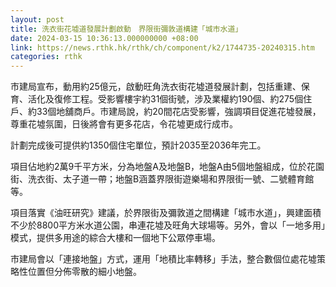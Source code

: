 ```yaml
---
layout: post
title: 洗衣街花墟道發展計劃啟動　界限街彌敦道構建「城市水道」
date: 2024-03-15 10:36:13.000000000 +08:00
link: https://news.rthk.hk/rthk/ch/component/k2/1744735-20240315.htm
categories: rthk
---
```


市建局宣布，動用約25億元，啟動旺角洗衣街花墟道發展計劃，包括重建、保育、活化及復修工程。受影響樓宇約31個街號，涉及業權約190個、約275個住戶、約33個地舖商戶。市建局說，約20間花店受影響，強調項目促進花墟發展，尊重花墟氛圍，日後將會有更多花店，令花墟更成行成市。

計劃完成後可提供約1350個住宅單位，預計2035至2036年完工。

項目佔地約2萬9千平方米，分為地盤A及地盤B，地盤A由5個地盤組成，位於花園街、洗衣街、太子道一帶；地盤B涵蓋界限街遊樂場和界限街一號、二號體育館等。

項目落實《油旺研究》建議，於界限街及彌敦道之間構建「城市水道」，興建面積不少於8800平方米水道公園，串連花墟及旺角大球場等。另外，會以「一地多用」模式，提供多用途的綜合大樓和一個地下公眾停車場。

市建局會以「連接地盤」方式，運用「地積比率轉移」手法，整合數個位處花墟策略性位置但分佈零散的細小地盤。
